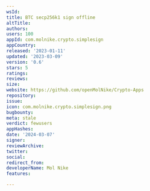 ```yaml
---
wsId: 
title: BTC secp256k1 sign offline
altTitle: 
authors: 
users: 100
appId: com.molnike.crypto.simplesign
appCountry: 
released: '2023-01-11'
updated: '2023-03-09'
version: '0.6'
stars: 5
ratings: 
reviews: 
size: 
website: https://github.com/openMolNike/Crypto-Apps
repository: 
issue: 
icon: com.molnike.crypto.simplesign.png
bugbounty: 
meta: stale
verdict: fewusers
appHashes: 
date: '2024-03-07'
signer: 
reviewArchive: 
twitter: 
social: 
redirect_from: 
developerName: Mol Nike
features: 

---
```


